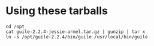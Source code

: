 # Using these tarballs

```
cd /opt
cat guile-2.2.4-jessie-armel.tar.gz | gunzip | tar x
ln -s /opt/guile-2.2.4/bin/guile /usr/local/bin/guile
```
